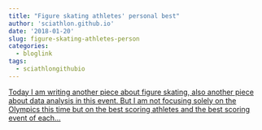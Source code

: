 ```yaml
---
title: "Figure skating athletes' personal best"
author: 'sciathlon.github.io'
date: '2018-01-20'
slug: figure-skating-athletes-person
categories:
  - bloglink
tags:
  - sciathlongithubio
---
```


[Today I am writing another piece about figure skating, also another piece about data analysis in this event. But I am not focusing solely on the Olympics this time but on the best scoring athletes and the best scoring event of each...<click to read more>](https://Sciathlon.github.io/post/personal_best_figure_skating/)

